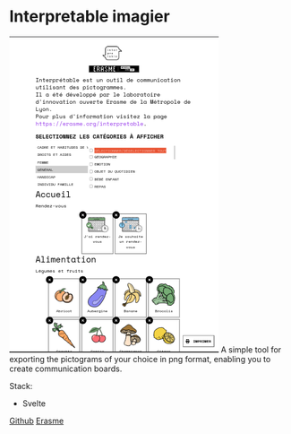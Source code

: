 # Interpretable imagier
![alt text](<Screenshot from 2024-05-27 23-17-42.png>)
A simple tool for exporting the pictograms of your choice in png format, enabling you to create communication boards.

Stack:

- Svelte

[Github](https://github.com/urbanlab/interpretable-imagier)
[Erasme](https://www.erasme.org/)